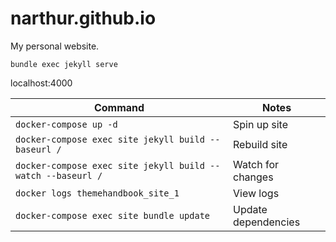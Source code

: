 # narthur.github.io

My personal website.

`bundle exec jekyll serve`

localhost:4000


Command                                                     | Notes
------------------------------------------------------------|------------------------------------
`docker-compose up -d`                                      | Spin up site
`docker-compose exec site jekyll build --baseurl /`         | Rebuild site
`docker-compose exec site jekyll build --watch --baseurl /` | Watch for changes
`docker logs themehandbook_site_1`                          | View logs
`docker-compose exec site bundle update`                    | Update dependencies